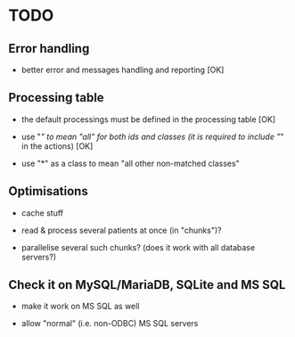 # TODO
  
  
## Error handling

  - better error and messages handling and reporting [OK]


## Processing table

  - the default processings must be defined in the processing table [OK]
  
  - use "*" to mean "all" for both ids and classes (it is required to include "*" in the actions) [OK]
  
  - use "*" as a class to mean "all other non-matched classes"
  

## Optimisations

  - cache stuff
  
  - read & process several patients at once (in "chunks")?
  
  - parallelise several such chunks? (does it work with all database servers?)


## Check it on MySQL/MariaDB, SQLite and MS SQL

  - make it work on MS SQL as well

  - allow "normal" (i.e. non-ODBC) MS SQL servers
